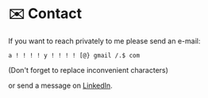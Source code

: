 # ✉️ Contact

If you want to reach privately to me please send an e-mail:

`a ! ! ! ! y ! ! ! ! [@} gmail /.$ com`

(Don't forget to replace inconvenient characters)

or send a message on [LinkedIn](https://www.linkedin.com/in/alperyazar).
